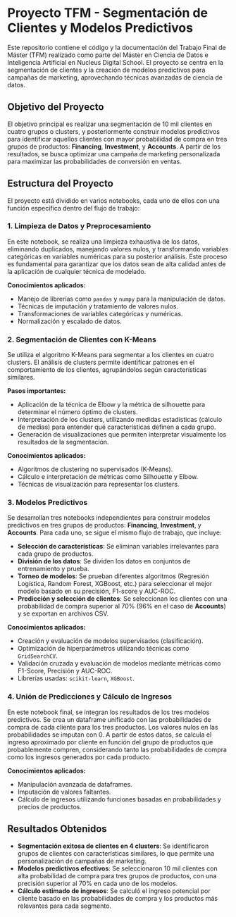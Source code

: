 # Proyecto TFM - Segmentación de Clientes y Modelos Predictivos

Este repositorio contiene el código y la documentación del Trabajo Final de Máster (TFM) realizado como parte del Máster en Ciencia de Datos e Inteligencia Artificial en Nucleus Digital School. El proyecto se centra en la segmentación de clientes y la creación de modelos predictivos para campañas de marketing, aprovechando técnicas avanzadas de ciencia de datos.

## Objetivo del Proyecto

El objetivo principal es realizar una segmentación de 10 mil clientes en cuatro grupos o clusters, y posteriormente construir modelos predictivos para identificar aquellos clientes con mayor probabilidad de compra en tres grupos de productos: **Financing**, **Investment**, y **Accounts**. A partir de los resultados, se busca optimizar una campaña de marketing personalizada para maximizar las probabilidades de conversión en ventas.

## Estructura del Proyecto

El proyecto está dividido en varios notebooks, cada uno de ellos con una función específica dentro del flujo de trabajo:

### 1. **Limpieza de Datos y Preprocesamiento**
   En este notebook, se realiza una limpieza exhaustiva de los datos, eliminando duplicados, manejando valores nulos, y transformando variables categóricas en variables numéricas para su posterior análisis. Este proceso es fundamental para garantizar que los datos sean de alta calidad antes de la aplicación de cualquier técnica de modelado.

   **Conocimientos aplicados:**
   - Manejo de librerías como `pandas` y `numpy` para la manipulación de datos.
   - Técnicas de imputación y tratamiento de valores nulos.
   - Transformaciones de variables categóricas y numéricas.
   - Normalización y escalado de datos.

### 2. **Segmentación de Clientes con K-Means**
   Se utiliza el algoritmo K-Means para segmentar a los clientes en cuatro clusters. El análisis de clusters permite identificar patrones en el comportamiento de los clientes, agrupándolos según características similares.

   **Pasos importantes:**
   - Aplicación de la técnica de Elbow y la métrica de silhouette para determinar el número óptimo de clusters.
   - Interpretación de los clusters, utilizando medidas estadísticas (cálculo de medias) para entender qué características definen a cada grupo.
   - Generación de visualizaciones que permiten interpretar visualmente los resultados de la segmentación.

   **Conocimientos aplicados:**
   - Algoritmos de clustering no supervisados (K-Means).
   - Cálculo e interpretación de métricas como Silhouette y Elbow.
   - Técnicas de visualización para representar los clusters.

### 3. **Modelos Predictivos**
   Se desarrollan tres notebooks independientes para construir modelos predictivos en tres grupos de productos: **Financing**, **Investment**, y **Accounts**. Para cada uno, se sigue el mismo flujo de trabajo, que incluye:

   - **Selección de características**: Se eliminan variables irrelevantes para cada grupo de productos.
   - **División de los datos**: Se dividen los datos en conjuntos de entrenamiento y prueba.
   - **Torneo de modelos**: Se prueban diferentes algoritmos (Regresión Logística, Random Forest, XGBoost, etc.) para seleccionar el mejor modelo basado en su precisión, F1-score y AUC-ROC.
   - **Predicción y selección de clientes**: Se seleccionan los clientes con una probabilidad de compra superior al 70% (96% en el caso de **Accounts**) y se exportan en archivos CSV.

   **Conocimientos aplicados:**
   - Creación y evaluación de modelos supervisados (clasificación).
   - Optimización de hiperparámetros utilizando técnicas como `GridSearchCV`.
   - Validación cruzada y evaluación de modelos mediante métricas como F1-Score, Precisión y AUC-ROC.
   - Librerías usadas: `scikit-learn`, `XGBoost`.

### 4. **Unión de Predicciones y Cálculo de Ingresos**
   En este notebook final, se integran los resultados de los tres modelos predictivos. Se crea un dataframe unificado con las probabilidades de compra de cada cliente para los tres productos. Los valores nulos en las probabilidades se imputan con 0. A partir de estos datos, se calcula el ingreso aproximado por cliente en función del grupo de productos que probablemente compren, considerando tanto las probabilidades de compra como los ingresos generados por cada producto.

   **Conocimientos aplicados:**
   - Manipulación avanzada de dataframes.
   - Imputación de valores faltantes.
   - Cálculo de ingresos utilizando funciones basadas en probabilidades y precios de productos.

## Resultados Obtenidos

- **Segmentación exitosa de clientes en 4 clusters**: Se identificaron grupos de clientes con características similares, lo que permite una personalización de campañas de marketing.
- **Modelos predictivos efectivos**: Se seleccionaron 10 mil clientes con alta probabilidad de compra para tres grupos de productos, con una precisión superior al 70% en cada uno de los modelos.
- **Cálculo estimado de ingresos**: Se calculó el ingreso potencial por cliente basado en las probabilidades de compra y los productos más relevantes para cada segmento.
